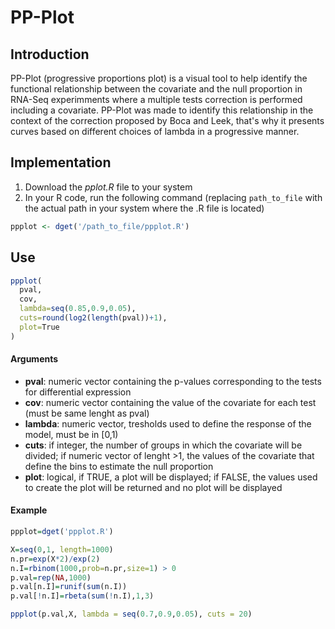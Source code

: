 # PP-Plot

## Introduction

PP-Plot (progressive proportions plot) is a visual tool to help identify the functional relationship between the covariate and the null proportion in RNA-Seq experimments where a multiple tests correction is performed including a covariate. PP-Plot was made to identify this relationship in the context of the correction proposed by Boca and Leek, that's why it presents curves based on different choices of lambda in a progressive manner.

## Implementation

1. Download the *pplot.R* file to your system
2. In your R code, run the following command (replacing `path_to_file` with the actual path in your system where the .R file is located)

```R
ppplot <- dget('/path_to_file/ppplot.R')
```
## Use

```R
ppplot(
  pval,
  cov,
  lambda=seq(0.85,0.9,0.05),
  cuts=round(log2(length(pval))+1),
  plot=True
)
```

#### Arguments

* **pval**:      numeric vector containing the p-values corresponding to the tests for differential expression
* **cov**:       numeric vector containing the value of the covariate for each test (must be same lenght as pval)
* **lambda**:    numeric vector, tresholds used to define the response of the model, must be in \[0,1)
* **cuts**:      if integer, the number of groups in which the covariate will be divided; if numeric vector of lenght >1, the values of the covariate that define the bins to estimate the null proportion
* **plot**:      logical, if TRUE, a plot will be displayed; if FALSE, the values used to create the plot will be returned and no plot will be displayed

#### Example

```R
ppplot=dget('ppplot.R')

X=seq(0,1, length=1000)
n.pr=exp(X*2)/exp(2)
n.I=rbinom(1000,prob=n.pr,size=1) > 0
p.val=rep(NA,1000) 
p.val[n.I]=runif(sum(n.I))
p.val[!n.I]=rbeta(sum(!n.I),1,3)

ppplot(p.val,X, lambda = seq(0.7,0.9,0.05), cuts = 20)
```

